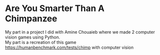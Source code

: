 # Are You Smarter Than A Chimpanzee
My part in a project I did with Amine Chouaieb where we made 2 computer vision games using Python.<br>
My part is a recreation of this game https://humanbenchmark.com/tests/chimp with computer vision
